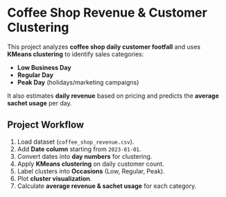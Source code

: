 # Coffee Shop Revenue & Customer Clustering

This project analyzes **coffee shop daily customer footfall** and uses **KMeans clustering** to identify sales categories:  
- **Low Business Day**  
- **Regular Day**  
- **Peak Day** (holidays/marketing campaigns)

It also estimates **daily revenue** based on pricing and predicts the **average sachet usage** per day.

## Project Workflow
1. Load dataset (`coffee_shop_revenue.csv`).
2. Add **Date column** starting from `2023-01-01`.
3. Convert dates into **day numbers** for clustering.
4. Apply **KMeans clustering** on daily customer count.
5. Label clusters into **Occasions** (Low, Regular, Peak).
6. Plot **cluster visualization**.
7. Calculate **average revenue & sachet usage** for each category.


